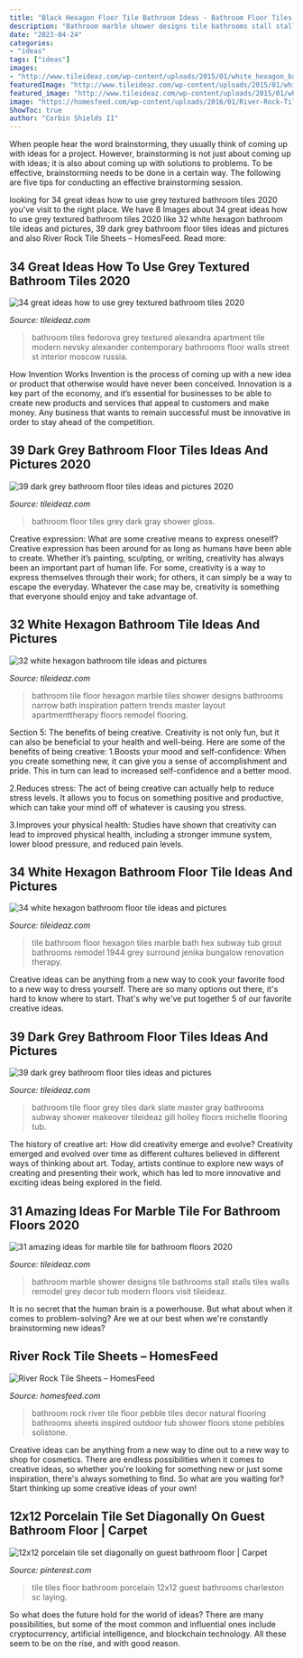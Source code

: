 ```yaml
---
title: "Black Hexagon Floor Tile Bathroom Ideas - Bathroom Floor Tiles Grey Dark Gray Shower Gloss"
description: "Bathroom marble shower designs tile bathrooms stall stalls tiles walls remodel grey decor tub modern floors visit tileideaz"
date: "2023-04-24"
categories:
- "ideas"
tags: ["ideas"]
images:
- "http://www.tileideaz.com/wp-content/uploads/2015/01/white_hexagon_bathroom_tile_13.jpg"
featuredImage: "http://www.tileideaz.com/wp-content/uploads/2015/01/white_hexagon_bathroom_tile_13.jpg"
featured_image: "http://www.tileideaz.com/wp-content/uploads/2015/01/white_hexagon_bathroom_floor_tile_5.jpg"
image: "https://homesfeed.com/wp-content/uploads/2016/01/River-Rock-Tile-Sheets-For-Bathroom-Wall-With-White-Tub-Wooden-Cabinet-And-Crystal-Chandelier.jpg"
ShowToc: true
author: "Corbin Shields II"
---
```



When people hear the word brainstorming, they usually think of coming up with ideas for a project. However, brainstorming is not just about coming up with ideas; it is also about coming up with solutions to problems. To be effective, brainstorming needs to be done in a certain way. The following are five tips for conducting an effective brainstorming session.

	

		
looking for 34 great ideas how to use grey textured bathroom tiles 2020 you've visit to the right place. We have 8 Images about 34 great ideas how to use grey textured bathroom tiles 2020 like 32 white hexagon bathroom tile ideas and pictures, 39 dark grey bathroom floor tiles ideas and pictures and also River Rock Tile Sheets – HomesFeed. Read more:
		
    
## 34 Great Ideas How To Use Grey Textured Bathroom Tiles 2020

<img loading=lazy src="https://www.tileideaz.com/wp-content/uploads/2015/08/072.jpg" onerror="this.onerror=null;this.src='https://tse3.mm.bing.net/th?id=OIP.Vgm6zZ7vNHeBULaUD7895gHaJ5&amp;pid=15.1';" alt="34 great ideas how to use grey textured bathroom tiles 2020">

_Source: tileideaz.com_

>bathroom tiles fedorova grey textured alexandra apartment tile modern nevsky alexander contemporary bathrooms floor walls street st interior moscow russia. 

	

How Invention Works
Invention is the process of coming up with a new idea or product that otherwise would have never been conceived. Innovation is a key part of the economy, and it’s essential for businesses to be able to create new products and services that appeal to customers and make money. Any business that wants to remain successful must be innovative in order to stay ahead of the competition.

    
## 39 Dark Grey Bathroom Floor Tiles Ideas And Pictures 2020

<img loading=lazy src="https://www.tileideaz.com/wp-content/uploads/2015/03/dark_grey_bathroom_floor_tiles_36.jpg" onerror="this.onerror=null;this.src='https://tse1.mm.bing.net/th?id=OIP.15amj4yBhna0b0K0PNogiwHaKY&amp;pid=15.1';" alt="39 dark grey bathroom floor tiles ideas and pictures 2020">

_Source: tileideaz.com_

>bathroom floor tiles grey dark gray shower gloss. 

	

Creative expression: What are some creative means to express oneself?
Creative expression has been around for as long as humans have been able to create. Whether it’s painting, sculpting, or writing, creativity has always been an important part of human life. For some, creativity is a way to express themselves through their work; for others, it can simply be a way to escape the everyday. Whatever the case may be, creativity is something that everyone should enjoy and take advantage of.

    
## 32 White Hexagon Bathroom Tile Ideas And Pictures

<img loading=lazy src="http://www.tileideaz.com/wp-content/uploads/2015/01/white_hexagon_bathroom_tile_13.jpg" onerror="this.onerror=null;this.src='https://tse1.mm.bing.net/th?id=OIP.Ycsb0zAuWToVVoGLD26kEwHaLH&amp;pid=15.1';" alt="32 white hexagon bathroom tile ideas and pictures">

_Source: tileideaz.com_

>bathroom tile floor hexagon marble tiles shower designs bathrooms narrow bath inspiration pattern trends master layout apartmenttherapy floors remodel flooring. 

	

Section 5: The benefits of being creative.
Creativity is not only fun, but it can also be beneficial to your health and well-being. Here are some of the benefits of being creative:
1.Boosts your mood and self-confidence: When you create something new, it can give you a sense of accomplishment and pride. This in turn can lead to increased self-confidence and a better mood.

2.Reduces stress: The act of being creative can actually help to reduce stress levels. It allows you to focus on something positive and productive, which can take your mind off of whatever is causing you stress.

3.Improves your physical health: Studies have shown that creativity can lead to improved physical health, including a stronger immune system, lower blood pressure, and reduced pain levels.


    
## 34 White Hexagon Bathroom Floor Tile Ideas And Pictures

<img loading=lazy src="http://www.tileideaz.com/wp-content/uploads/2015/01/white_hexagon_bathroom_floor_tile_5.jpg" onerror="this.onerror=null;this.src='https://tse2.mm.bing.net/th?id=OIP.VfE7LNk7n6cSMcB2_RoCUgHaJ3&amp;pid=15.1';" alt="34 white hexagon bathroom floor tile ideas and pictures">

_Source: tileideaz.com_

>tile bathroom floor hexagon tiles marble bath hex subway tub grout bathrooms remodel 1944 grey surround jenika bungalow renovation therapy. 

	

Creative ideas can be anything from a new way to cook your favorite food to a new way to dress yourself. There are so many options out there, it's hard to know where to start. That's why we've put together 5 of our favorite creative ideas.

    
## 39 Dark Grey Bathroom Floor Tiles Ideas And Pictures

<img loading=lazy src="http://www.tileideaz.com/wp-content/uploads/2015/03/dark_grey_bathroom_floor_tiles_12.jpg" onerror="this.onerror=null;this.src='https://tse2.mm.bing.net/th?id=OIP.VYUN3YL6_RB84-ksmISmmQHaJ3&amp;pid=15.1';" alt="39 dark grey bathroom floor tiles ideas and pictures">

_Source: tileideaz.com_

>bathroom tile floor grey tiles dark slate master gray bathrooms subway shower makeover tileideaz gill holley floors michelle flooring tub. 

	

The history of creative art: How did creativity emerge and evolve?
Creativity emerged and evolved over time as different cultures believed in different ways of thinking about art. Today, artists continue to explore new ways of creating and presenting their work, which has led to more innovative and exciting ideas being explored in the field.

    
## 31 Amazing Ideas For Marble Tile For Bathroom Floors 2020

<img loading=lazy src="https://www.tileideaz.com/wp-content/uploads/2015/08/2036.jpg" onerror="this.onerror=null;this.src='https://tse2.mm.bing.net/th?id=OIP.sUINK2UUwFW1g2WFvCmYmwHaJ4&amp;pid=15.1';" alt="31 amazing ideas for marble tile for bathroom floors 2020">

_Source: tileideaz.com_

>bathroom marble shower designs tile bathrooms stall stalls tiles walls remodel grey decor tub modern floors visit tileideaz. 

	

It is no secret that the human brain is a powerhouse. But what about when it comes to problem-solving? Are we at our best when we're constantly brainstorming new ideas?

    
## River Rock Tile Sheets – HomesFeed

<img loading=lazy src="https://homesfeed.com/wp-content/uploads/2016/01/River-Rock-Tile-Sheets-For-Bathroom-Wall-With-White-Tub-Wooden-Cabinet-And-Crystal-Chandelier.jpg" onerror="this.onerror=null;this.src='https://tse2.mm.bing.net/th?id=OIP.V0R4ae1jp6V9ML8aTdFvhAHaKX&amp;pid=15.1';" alt="River Rock Tile Sheets – HomesFeed">

_Source: homesfeed.com_

>bathroom rock river tile floor pebble tiles decor natural flooring bathrooms sheets inspired outdoor tub shower floors stone pebbles solistone. 

	

Creative ideas can be anything from a new way to dine out to a new way to shop for cosmetics. There are endless possibilities when it comes to creative ideas, so whether you're looking for something new or just some inspiration, there's always something to find. So what are you waiting for? Start thinking up some creative ideas of your own!

    
## 12x12 Porcelain Tile Set Diagonally On Guest Bathroom Floor | Carpet

<img loading=lazy src="https://i.pinimg.com/736x/50/2f/53/502f5365b165e65aab282c380beba6bb--guest-bathrooms-porcelain-tiles.jpg" onerror="this.onerror=null;this.src='https://tse4.mm.bing.net/th?id=OIP.94yP3fXDzSezd_4YLjNkwQDgEs&amp;pid=15.1';" alt="12x12 porcelain tile set diagonally on guest bathroom floor | Carpet">

_Source: pinterest.com_

>tile tiles floor bathroom porcelain 12x12 guest bathrooms charleston sc laying. 

	

So what does the future hold for the world of ideas? There are many possibilities, but some of the most common and influential ones include cryptocurrency, artificial intelligence, and blockchain technology. All these seem to be on the rise, and with good reason.

